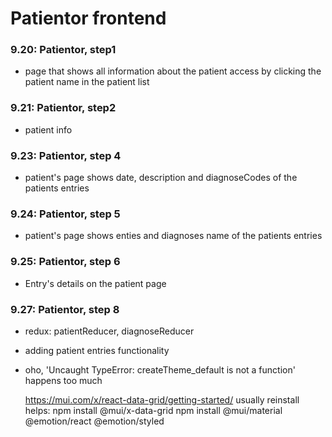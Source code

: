 # Patientor frontend


### 9.20: Patientor, step1

  - page that shows all information about the patient
    access by clicking the patient name in the patient list

### 9.21: Patientor, step2

  - patient info

### 9.23: Patientor, step 4

  - patient's page shows date, description and diagnoseCodes of the patients entries

### 9.24: Patientor, step 5

  - patient's page shows enties and diagnoses name of the patients entries

### 9.25: Patientor, step 6

  - Entry's details on the patient page

### 9.27: Patientor, step 8

  - redux: patientReducer, diagnoseReducer
  - adding patient entries functionality

  - oho,
    'Uncaught TypeError: createTheme_default is not a function'
    happens too much
    
    https://mui.com/x/react-data-grid/getting-started/
    usually reinstall helps:
      npm install @mui/x-data-grid
      npm install @mui/material @emotion/react @emotion/styled
